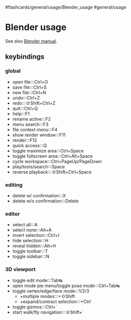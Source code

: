 #flashcards/general/usage/Blender_usage #general/usage

# Blender usage

See also [Blender manual](https://docs.blender.org/manual/en/dev/interface/keymap/blender_default.html).

## keybindings

### global

- open file:::Ctrl+O <!--SR:!2023-03-11,46,295!2023-03-12,46,296-->
- save file:::Ctrl+S <!--SR:!2023-04-13,73,316!2023-04-03,65,316-->
- new file:::Ctrl+N <!--SR:!2023-02-03,16,250!2023-03-08,43,296-->
- undo:::Ctrl+Z <!--SR:!2023-03-15,48,290!2023-03-08,43,296-->
- redo:::⇧Shift+Ctrl+Z <!--SR:!2023-03-05,40,290!2023-02-02,15,256-->
- quit:::Ctrl+Q <!--SR:!2023-03-06,41,290!2023-02-06,20,276-->
- help:::F1 <!--SR:!2023-03-05,42,290!2023-03-16,49,290-->
- rename active:::F2 <!--SR:!2023-02-11,22,256!2023-02-02,13,236-->
- menu search:::F3 <!--SR:!2023-03-02,36,276!2023-03-17,50,296-->
- file context menu:::F4 <!--SR:!2023-01-31,15,250!2023-02-11,20,276-->
- show render window:::F11 <!--SR:!2023-02-01,12,255!2023-02-03,14,256-->
- render:::F12 <!--SR:!2023-02-19,28,276!2023-03-07,42,296-->
- quick access:::Q <!--SR:!2023-02-08,19,250!2023-01-31,11,250-->
- toggle maximize area:::Ctrl+Space <!--SR:!2023-02-05,7,170!2023-02-09,20,256-->
- toggle fullscreen area:::Ctrl+Alt+Space <!--SR:!2023-02-04,11,190!2023-02-05,12,196-->
- cycle workspace:::Ctrl+PageUp/PageDown <!--SR:!2023-02-09,12,250!2023-02-27,33,276-->
- play/tools/search:::Space <!--SR:!2023-03-03,37,276!2023-03-06,39,276-->
- reverse playback:::⇧Shift+Ctrl+Space <!--SR:!2023-02-04,17,250!2023-01-31,11,255-->

### editing

- delete w/ confirmation:::X <!--SR:!2023-02-28,37,290!2023-03-01,38,296-->
- delete w/o confirmation:::Delete <!--SR:!2023-02-25,34,290!2023-03-05,38,276-->

### editor

- select all:::A <!--SR:!2023-02-06,17,256!2023-03-20,53,296-->
- select none:::Alt+A <!--SR:!2023-02-04,17,256!2023-02-10,21,256-->
- invert selection:::Ctrl+I <!--SR:!2023-02-09,20,250!2023-02-20,29,276-->
- hide selection:::H <!--SR:!2023-02-01,10,230!2023-02-26,33,270-->
- reveal hidden:::Alt+H <!--SR:!2023-02-12,23,250!2023-02-17,24,256-->
- toggle toolbar:::T <!--SR:!2023-03-04,39,290!2023-02-25,32,276-->
- toggle sidebar:::N <!--SR:!2023-02-10,21,256!2023-02-05,14,236-->

### 3D viewport

- toggle edit mode:::Tab↹ <!--SR:!2023-02-28,34,270!2023-03-21,51,296-->
- open mode pie menu/toggle pose mode:::Ctrl+Tab↹ <!--SR:!2023-03-08,37,256!2023-02-01,10,236-->
- toggle vertex/edge/face mode:::1/2/3 <!--SR:!2023-03-02,39,296!2023-03-09,44,296-->
	- +multiple modes:::+⇧Shift <!--SR:!2023-02-19,28,270!2023-03-24,53,296-->
	- +expand/contract selection:::+Ctrl <!--SR:!2023-02-20,29,276!2023-02-04,17,256-->
- toggle gizmos:::Ctrl+\` <!--SR:!2023-02-07,18,250!2023-02-14,23,256-->
- start walk/fly navigation:::⇧Shift+\` <!--SR:!2023-02-18,27,270!2023-02-02,7,175-->
